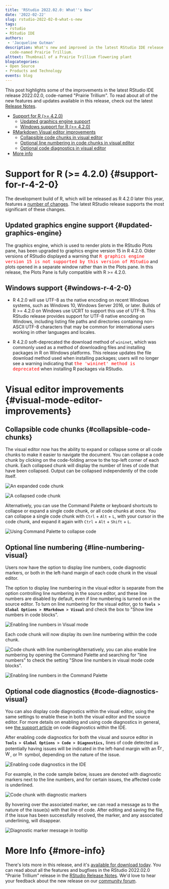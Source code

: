 ```yaml
---
title: 'RStudio 2022.02.0: What''s New'
date: '2022-02-22'
slug: rstudio-2022-02-0-what-s-new
tags:
- rstudio
- RStudio IDE
authors: 
 - 'Jacqueline Gutman'
description: What's new and improved in the latest RStudio IDE release 2022.02.0,
  code-named Prairie Trillium.
alttext: Thumbnail of a Prairie Trillium flowering plant
blogcategories:
- Open Source
- Products and Technology
events: blog
---
```


This post highlights some of the improvements in the latest RStudio IDE release 2022.02.0, code-named "Prairie Trillium". To read about all of the new features and updates available in this release, check out the latest <a href="https://www.rstudio.com/products/rstudio/release-notes/" target="_blank">Release Notes</a>.

-   [Support for R (\>= 4.2.0)](#support-for-r-4-2-0)
    -   [Updated graphics engine support](#updated-graphics-engine)
    -   [Windows support for R (\>= 4.2.0)](#windows-r-4-2-0)
-   [RMarkdown Visual editor improvements](#visual-mode-editor-improvements)
    -   [Collapsible code chunks in visual editor](#collapsible-code-chunks)
    -   [Optional line numbering in code chunks in visual editor](#line-numbering-visual)
    -   [Optional code diagnostics in visual editor](#code-diagnostics-visual)
-   [More info](#more-info)

# Support for R (\>= 4.2.0) {#support-for-r-4-2-0}

The development build of R, which will be released as R 4.2.0 later this year, features a <a href="https://cran.r-project.org/doc/manuals/r-devel/NEWS.html" target = "_blank">number of changes</a>. The latest RStudio release supports the most significant of these changes.

## Updated graphics engine support {#updated-graphics-engine}

The graphics engine, which is used to render plots in the RStudio Plots pane, has been upgraded to graphics engine version 15 in R 4.2.0. Older versions of RStudio displayed a warning that <span style="color:red"><tt>R graphics engine version 15 is not supported by this version of RStudio</tt></span> and plots opened in a separate window rather than in the Plots pane. In this release, the Plots Pane is fully compatible with R \>= 4.2.0.

## Windows support {#windows-r-4-2-0}

-   R 4.2.0 will use UTF-8 as the native encoding on recent Windows systems, such as Windows 10, Windows Server 2016, or later. Builds of R \>= 4.2.0 on Windows use UCRT to support this use of UTF-8. This RStudio release provides support for UTF-8 native encoding on Windows, including listing file paths and directories containing non-ASCII UTF-8 characters that may be common for international users working in other languages and locales.

-   R 4.2.0 soft-deprecated the download method of `wininet`, which was commonly used as a method of downloading files and installing packages in R on Windows platforms. This release updates the file download method used when installing packages; users will no longer see a warning indicating that <span style="color:red"><tt>the 'wininet' method is deprecated</tt></span> when installing R packages via RStudio.

# Visual editor improvements {#visual-mode-editor-improvements}

## Collapsible code chunks {#collapsible-code-chunks}

The visual editor now has the ability to expand or collapse some or all code chunks to make it easier to navigate the document. You can collapse a code chunk by clicking on the code-folding arrow to the top-left corner of each chunk. Each collapsed chunk will display the number of lines of code that have been collapsed. Output can be collapsed independently of the code itself.

![An expanded code chunk](images/paste-15CA77D2.png)

![A collapsed code chunk](images/paste-DB47123A.png)

Alternatively, you can use the Command Palette or keyboard shortcuts to collapse or expand a single code chunk, or all code chunks at once. You can collapse a single code chunk with `Ctrl` + `Alt` + `L`, with your cursor in the code chunk, and expand it again with `Ctrl` + `Alt` + `Shift` + `L`.

![Using Command Palette to collapse code](images/paste-72DF538D.png)

## Optional line numbering {#line-numbering-visual}

Users now have the option to display line numbers, code diagnostic markers, or both in the left-hand margin of each code chunk in the visual editor.

The option to display line numbering in the visual editor is separate from the option controlling line numbering in the source editor, and these line numbers are disabled by default, even if line numbering is turned on in the source editor. To turn on line numbering for the visual editor, go to **`Tools > Global Options > RMarkdown > Visual`** and check the box to "Show line numbers in code blocks".

![Enabling line numbers in Visual mode](images/Screen%20Shot%202022-02-03%20at%2010.41.48%20AM.png)

Each code chunk will now display its own line numbering within the code chunk.

![Code chunk with line numbering](images/paste-8C81F145.png)Alternatively, you can also enable line numbering by opening the Command Palette and searching for "line numbers" to check the setting "Show line numbers in visual mode code blocks".

![Enabling line numbers in the Command Palette](images/line_numbers-01.png)

## Optional code diagnostics {#code-diagnostics-visual}

You can also display code diagnostics within the visual editor, using the same settings to enable these in both the visual editor and the source editor. For more details on enabling and using code diagnostics in general, see [the support article](https://support.rstudio.com/hc/en-us/articles/205753617-Code-Diagnostics-in-the-RStudio-IDE "Support: Code diagnostics in the RStudio IDE") on code diagnostics within the IDE.

After enabling code diagnostics for both the visual and source editor in **`Tools > Global Options > Code > Diagnostics,`** lines of code detected as potentially having issues will be indicated in the left-hand margin with an <img src="images/Screen%20Shot%202022-02-03%20at%2010.56.35%20AM-01.png" alt="Error" width="16" style="margin: 0;"/>, <img src="images/Screen%20Shot%202022-02-03%20at%2010.56.46%20AM-01.png" alt="Warning" width="16" height="16" style="margin: 0;"/>, or <img src="images/Screen%20Shot%202022-02-03%20at%2010.56.54%20AM.png" alt="Info" width="16" style="margin: 0;"/> symbol, depending on the nature of the issue.

![Enabling code diagnostics in the IDE](images/paste-1E66F4D8.png)

For example, in the code sample below, issues are denoted with diagnostic markers next to the line numbers, and for certain issues, the affected code is underlined.

![Code chunk with diagnostic markers](images/Code%20chunk%20with%20diagnostics.png)

By hovering over the associated marker, we can read a message as to the nature of the issue(s) with that line of code. After editing and saving the file, if the issue has been successfully resolved, the marker, and any associated underlining, will disappear.

![Diagnostic marker message in tooltip](images/Screen%20Shot%202022-02-03%20at%2011.27.21%20AM.png)

# More Info {#more-info}

There's lots more in this release, and it's <a href="https://www.rstudio.com/products/rstudio/download/" target="_blank">available for download today</a>. You can read about all the features and bugfixes in the RStudio 2022.02.0 "Prairie Trillium" release in the <a href="https://www.rstudio.com/products/rstudio/release-notes/" target="_blank">RStudio Release Notes</a>. We'd love to hear your feedback about the new release on our <a href="https://community.rstudio.com/c/rstudio-ide/9" target="_blank">community forum</a>.

